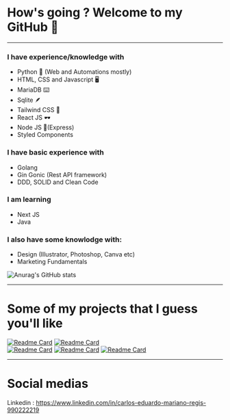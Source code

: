 # How's going ? Welcome to my GitHub 👋

-----------------------------------------------------------------------------------------------------------------------------------------------------------------------

### I have experience/knowledge with

- Python 🐍 (Web and Automations mostly)
- HTML, CSS and Javascript 🖥️
- MariaDB ⌨️
- Sqlite 🪶
- Tailwind CSS 🌊
- React JS 🕶️ 
- Node JS 📗(Express)
- Styled Components

### I have basic experience with 

- Golang 
- Gin Gonic (Rest API framework)
- DDD, SOLID and Clean Code 

### I am learning

- Next JS
- Java

### I also have some knowlodge with:

- Design (Illustrator, Photoshop, Canva etc)
- Marketing Fundamentals

![Anurag's GitHub stats](https://github-readme-stats.vercel.app/api?username=CarlosEduardoAD&show_icons=true&theme=radical)

-----------------------------------------------------------------------------------------------------------------------------------------------------------------------

# Some of my projects that I guess you'll like

[![Readme Card](https://github-readme-stats.vercel.app/api/pin/?username=CarlosEduardoAD&repo=sherlock_project&theme=algolia)](https://github.com/CarlosEduardoAD/sherlock_project)<space>
[![Readme Card](https://github-readme-stats.vercel.app/api/pin/?username=CarlosEduardoAD&repo=Flyers&theme=algolia)](https://github.com/CarlosEduardoAD/Flyers)<br>
[![Readme Card](https://github-readme-stats.vercel.app/api/pin/?username=CarlosEduardoAD&repo=nlw-impulse-carlos&theme=algolia)](https://github.com/CarlosEduardoAD/nlw-impulse-carlos)
[![Readme Card](https://github-readme-stats.vercel.app/api/pin/?username=CarlosEduardoAD&repo=starfolio&theme=algolia)](https://github.com/CarlosEduardoAD/starfolio)<space>
 [![Readme Card](https://github-readme-stats.vercel.app/api/pin/?username=CarlosEduardoAD&repo=B4-projeto-nlw-&theme=algolia)](https://github.com/CarlosEduardoAD/B4-projeto-nlw-)<space>
  
-----------------------------------------------------------------------------------------------------------------------------------------------------------------------
  
# Social medias
  
  Linkedin : https://www.linkedin.com/in/carlos-eduardo-mariano-regis-990222219
